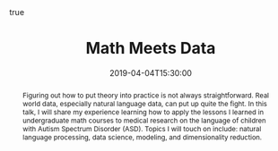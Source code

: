 ---
title: Math Meets Data
event: Mathematical Sciences Colloquium - Lewis & Clark College
event_url: https://college.lclark.edu/departments/mathematical_sciences/colloquium/
location: Lewis & Clark College, Portland, Oregon - JR Howard 259
projects: []

links:
- icon: images
  icon_pack: fas
  name: slides
  url: https://glawley.netlify.com/2019_math-meets-data

tags: []
date: 2019-04-04T15:30:00
date_end: 2019-04-04T16:30:00

abstract: "Figuring out how to put theory into practice is not always straightforward. Real world data, especially natural language data, can put up quite the fight. In this talk, I will share my experience learning how to apply the lessons I learned in undergraduate math courses to medical research on the language of children with Autism Spectrum Disorder (ASD). Topics I will touch on include: natural language processing, data science, modeling, and dimensionality reduction."

abstract_short: "My experience transitioning from math proofs to natural language research at Oregon Health & Science University."

all_day: false
authors: []
draft: false
featured: false
math: true
---